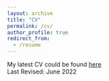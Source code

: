 ```yaml
---
layout: archive
title: "CV"
permalink: /cv/
author_profile: true
redirect_from:
  - /resume
---
```


My latest CV could be found [here](https://kerhalkarsid.github.io/files/Kerhalkar_June2022.pdf) <br>
Last Revised: June 2022